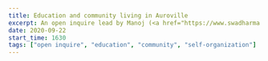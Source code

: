 ```yaml
---
title: Education and community living in Auroville
excerpt: An open inquire lead by Manoj (<a href="https://www.swadharma.auroville.org/" target="_blank" rel="nofollow noopener noreferrer">Swadharma Programme</a>).
date: 2020-09-22
start_time: 1630
tags: ["open inquire", "education", "community", "self-organization"]
---
```

